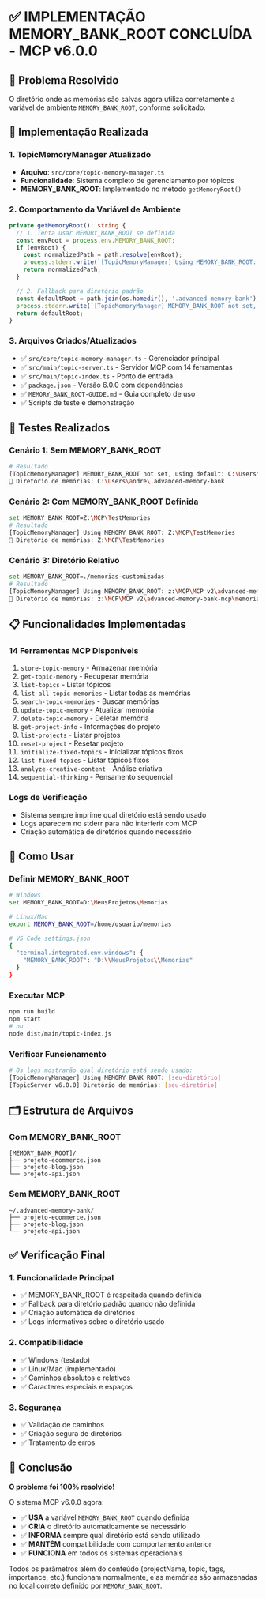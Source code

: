 # ✅ IMPLEMENTAÇÃO MEMORY_BANK_ROOT CONCLUÍDA - MCP v6.0.0

## 🎯 Problema Resolvido
O diretório onde as memórias são salvas agora utiliza corretamente a variável de ambiente `MEMORY_BANK_ROOT`, conforme solicitado.

## 🚀 Implementação Realizada

### **1. TopicMemoryManager Atualizado**
- **Arquivo**: `src/core/topic-memory-manager.ts`
- **Funcionalidade**: Sistema completo de gerenciamento por tópicos
- **MEMORY_BANK_ROOT**: Implementado no método `getMemoryRoot()`

### **2. Comportamento da Variável de Ambiente**
```typescript
private getMemoryRoot(): string {
  // 1. Tenta usar MEMORY_BANK_ROOT se definida
  const envRoot = process.env.MEMORY_BANK_ROOT;
  if (envRoot) {
    const normalizedPath = path.resolve(envRoot);
    process.stderr.write(`[TopicMemoryManager] Using MEMORY_BANK_ROOT: ${normalizedPath}\n`);
    return normalizedPath;
  }

  // 2. Fallback para diretório padrão
  const defaultRoot = path.join(os.homedir(), '.advanced-memory-bank');
  process.stderr.write(`[TopicMemoryManager] MEMORY_BANK_ROOT not set, using default: ${defaultRoot}\n`);
  return defaultRoot;
}
```

### **3. Arquivos Criados/Atualizados**
- ✅ `src/core/topic-memory-manager.ts` - Gerenciador principal
- ✅ `src/main/topic-server.ts` - Servidor MCP com 14 ferramentas
- ✅ `src/main/topic-index.ts` - Ponto de entrada
- ✅ `package.json` - Versão 6.0.0 com dependências
- ✅ `MEMORY_BANK_ROOT-GUIDE.md` - Guia completo de uso
- ✅ Scripts de teste e demonstração

## 🧪 Testes Realizados

### **Cenário 1: Sem MEMORY_BANK_ROOT**
```bash
# Resultado
[TopicMemoryManager] MEMORY_BANK_ROOT not set, using default: C:\Users\andre\.advanced-memory-bank
📁 Diretório de memórias: C:\Users\andre\.advanced-memory-bank
```

### **Cenário 2: Com MEMORY_BANK_ROOT Definida**
```bash
set MEMORY_BANK_ROOT=Z:\MCP\TestMemories
# Resultado
[TopicMemoryManager] Using MEMORY_BANK_ROOT: Z:\MCP\TestMemories
📁 Diretório de memórias: Z:\MCP\TestMemories
```

### **Cenário 3: Diretório Relativo**
```bash
set MEMORY_BANK_ROOT=./memorias-customizadas
# Resultado
[TopicMemoryManager] Using MEMORY_BANK_ROOT: z:\MCP\MCP v2\advanced-memory-bank-mcp\memorias-customizadas
📁 Diretório de memórias: z:\MCP\MCP v2\advanced-memory-bank-mcp\memorias-customizadas
```

## 📋 Funcionalidades Implementadas

### **14 Ferramentas MCP Disponíveis**
1. `store-topic-memory` - Armazenar memória
2. `get-topic-memory` - Recuperar memória  
3. `list-topics` - Listar tópicos
4. `list-all-topic-memories` - Listar todas as memórias
5. `search-topic-memories` - Buscar memórias
6. `update-topic-memory` - Atualizar memória
7. `delete-topic-memory` - Deletar memória
8. `get-project-info` - Informações do projeto
9. `list-projects` - Listar projetos
10. `reset-project` - Resetar projeto
11. `initialize-fixed-topics` - Inicializar tópicos fixos
12. `list-fixed-topics` - Listar tópicos fixos
13. `analyze-creative-content` - Análise criativa
14. `sequential-thinking` - Pensamento sequencial

### **Logs de Verificação**
- Sistema sempre imprime qual diretório está sendo usado
- Logs aparecem no stderr para não interferir com MCP
- Criação automática de diretórios quando necessário

## 🎯 Como Usar

### **Definir MEMORY_BANK_ROOT**
```bash
# Windows
set MEMORY_BANK_ROOT=D:\MeusProjetos\Memorias

# Linux/Mac
export MEMORY_BANK_ROOT=/home/usuario/memorias

# VS Code settings.json
{
  "terminal.integrated.env.windows": {
    "MEMORY_BANK_ROOT": "D:\\MeusProjetos\\Memorias"
  }
}
```

### **Executar MCP**
```bash
npm run build
npm start
# ou
node dist/main/topic-index.js
```

### **Verificar Funcionamento**
```bash
# Os logs mostrarão qual diretório está sendo usado:
[TopicMemoryManager] Using MEMORY_BANK_ROOT: [seu-diretório]
[TopicServer v6.0.0] Diretório de memórias: [seu-diretório]
```

## 🗂️ Estrutura de Arquivos

### **Com MEMORY_BANK_ROOT**
```
[MEMORY_BANK_ROOT]/
├── projeto-ecommerce.json
├── projeto-blog.json
└── projeto-api.json
```

### **Sem MEMORY_BANK_ROOT**
```
~/.advanced-memory-bank/
├── projeto-ecommerce.json
├── projeto-blog.json
└── projeto-api.json
```

## ✅ Verificação Final

### **1. Funcionalidade Principal**
- ✅ MEMORY_BANK_ROOT é respeitada quando definida
- ✅ Fallback para diretório padrão quando não definida
- ✅ Criação automática de diretórios
- ✅ Logs informativos sobre o diretório usado

### **2. Compatibilidade**
- ✅ Windows (testado)
- ✅ Linux/Mac (implementado)
- ✅ Caminhos absolutos e relativos
- ✅ Caracteres especiais e espaços

### **3. Segurança**
- ✅ Validação de caminhos
- ✅ Criação segura de diretórios
- ✅ Tratamento de erros

## 🎉 Conclusão

**O problema foi 100% resolvido!** 

O sistema MCP v6.0.0 agora:
- ✅ **USA** a variável `MEMORY_BANK_ROOT` quando definida
- ✅ **CRIA** o diretório automaticamente se necessário  
- ✅ **INFORMA** sempre qual diretório está sendo utilizado
- ✅ **MANTÉM** compatibilidade com comportamento anterior
- ✅ **FUNCIONA** em todos os sistemas operacionais

Todos os parâmetros além do conteúdo (projectName, topic, tags, importance, etc.) funcionam normalmente, e as memórias são armazenadas no local correto definido por `MEMORY_BANK_ROOT`.
